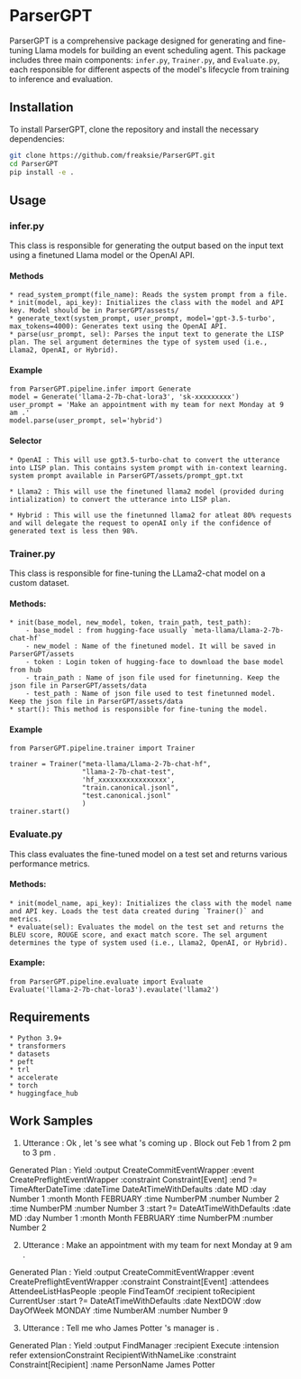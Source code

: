 # ParserGPT

ParserGPT is a comprehensive package designed for generating and fine-tuning Llama models for building an event scheduling agent. This package includes three main components: `infer.py`, `Trainer.py`, and `Evaluate.py`, each responsible for different aspects of the model's lifecycle from training to inference and evaluation.

## Installation

To install ParserGPT, clone the repository and install the necessary dependencies:
```bash
git clone https://github.com/freaksie/ParserGPT.git
cd ParserGPT
pip install -e .
```

## Usage
### infer.py

This class is responsible for generating the output based on the input text using a finetuned Llama model or the OpenAI API.

#### Methods
    * read_system_prompt(file_name): Reads the system prompt from a file.
    * init(model, api_key): Initializes the class with the model and API key. Model should be in ParserGPT/assests/
    * generate_text(system_prompt, user_prompt, model='gpt-3.5-turbo', max_tokens=4000): Generates text using the OpenAI API.
    * parse(usr_prompt, sel): Parses the input text to generate the LISP plan. The sel argument determines the type of system used (i.e., Llama2, OpenAI, or Hybrid).

#### Example 
```
from ParserGPT.pipeline.infer import Generate
model = Generate('llama-2-7b-chat-lora3', 'sk-xxxxxxxxx')
user_prompt = 'Make an appointment with my team for next Monday at 9 am .'
model.parse(user_prompt, sel='hybrid')
```

#### Selector
    * OpenAI : This will use gpt3.5-turbo-chat to convert the utterance into LISP plan. This contains system prompt with in-context learning. system prompt available in ParserGPT/assets/prompt_gpt.txt

    * Llama2 : This will use the finetuned llama2 model (provided during intialization) to convert the utterance into LISP plan.

    * Hybrid : This will use the finetunned llama2 for atleat 80% requests and will delegate the request to openAI only if the confidence of generated text is less then 98%.

### Trainer.py
This class is responsible for fine-tuning the LLama2-chat model on a custom dataset.

#### Methods:
    * init(base_model, new_model, token, train_path, test_path): 
        - base_model : from hugging-face usually `meta-llama/Llama-2-7b-chat-hf`
        - new_model : Name of the finetuned model. It will be saved in ParserGPT/assets
        - token : Login token of hugging-face to download the base model from hub
        - train_path : Name of json file used for finetunning. Keep the json file in ParserGPT/assets/data
        - test_path : Name of json file used to test finetunned model. Keep the json file in ParserGPT/assets/data
    * start(): This method is responsible for fine-tuning the model.

#### Example 
```
from ParserGPT.pipeline.trainer import Trainer

trainer = Trainer("meta-llama/Llama-2-7b-chat-hf",
                  "llama-2-7b-chat-test",
                  'hf_xxxxxxxxxxxxxxxxx',
                  "train.canonical.jsonl",
                  "test.canonical.jsonl"
                  )
trainer.start()
```

### Evaluate.py
This class evaluates the fine-tuned model on a test set and returns various performance metrics.

#### Methods:
    * init(model_name, api_key): Initializes the class with the model name and API key. Loads the test data created during `Trainer()` and metrics.
    * evaluate(sel): Evaluates the model on the test set and returns the BLEU score, ROUGE score, and exact match score. The sel argument determines the type of system used (i.e., Llama2, OpenAI, or Hybrid).
    
#### Example:
```
from ParserGPT.pipeline.evaluate import Evaluate
Evaluate('llama-2-7b-chat-lora3').evaulate('llama2')
```


## Requirements
    * Python 3.9+
    * transformers
    * datasets
    * peft
    * trl
    * accelerate
    * torch
    * huggingface_hub


## Work Samples

1) Utterance : Ok , let 's see what 's coming up . Block out Feb 1 from 2 pm to 3 pm .

Generated Plan : Yield :output CreateCommitEventWrapper :event CreatePreflightEventWrapper :constraint Constraint[Event] :end ?= TimeAfterDateTime :dateTime DateAtTimeWithDefaults :date MD :day Number 1 :month Month FEBRUARY :time NumberPM :number Number 2 :time NumberPM :number Number 3 :start ?= DateAtTimeWithDefaults :date MD :day Number 1 :month Month FEBRUARY :time NumberPM :number Number 2


2) Utterance : Make an appointment with my team for next Monday at 9 am .

Generated Plan : Yield :output CreateCommitEventWrapper :event CreatePreflightEventWrapper :constraint Constraint[Event] :attendees AttendeeListHasPeople :people FindTeamOf :recipient toRecipient CurrentUser :start ?= DateAtTimeWithDefaults :date NextDOW :dow DayOfWeek MONDAY :time NumberAM :number Number 9


3) Utterance : Tell me who James Potter 's manager is .

Generated Plan : Yield :output FindManager :recipient Execute :intension refer extensionConstraint RecipientWithNameLike :constraint Constraint[Recipient] :name PersonName James Potter